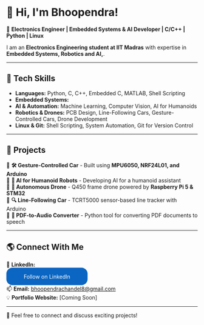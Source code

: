 # 👋 Hi, I'm Bhoopendra!  

🚀 **Electronics Engineer | Embedded Systems & AI Developer | C/C++ | Python | Linux**  

I am an **Electronics Engineering student at IIT Madras** with expertise in **Embedded Systems, Robotics and AI,**.

---

## 🔧 **Tech Skills**
- **Languages:** Python, C, C++, Embedded C, MATLAB, Shell Scripting  
- **Embedded Systems:** 
- **AI & Automation:** Machine Learning, Computer Vision, AI for Humanoids  
- **Robotics & Drones:** PCB Design, Line-Following Cars, Gesture-Controlled Cars, Drone Development  
- **Linux & Git:** Shell Scripting, System Automation, Git for Version Control  


---

## 📌 **Projects**
🔹 **🛠 Gesture-Controlled Car** - Built using **MPU6050, NRF24L01, and Arduino**  
🔹 **🤖 AI for Humanoid Robots** - Developing AI for a humanoid assistant  
🔹 **🚁 Autonomous Drone** - Q450 frame drone powered by **Raspberry Pi 5 & STM32**  
🔹 **🔍 Line-Following Car** - TCRT5000 sensor-based line tracker with Arduino  
🔹 **📜 PDF-to-Audio Converter** - Python tool for converting PDF documents to speech  

---

## 🌎 **Connect With Me**
🔗 **LinkedIn:** 
      <style>
        .libutton {
          display: flex;
          flex-direction: column;
          justify-content: center;
          padding: 7px;
          text-align: center;
          outline: none;
          text-decoration: none !important;
          color: #ffffff !important;
          width: 200px;
          height: 32px;
          border-radius: 16px;
          background-color: #0A66C2;
          font-family: "SF Pro Text", Helvetica, sans-serif;
        }
      </style>
<a class="libutton" href="https://www.linkedin.com/comm/mynetwork/discovery-see-all?usecase=PEOPLE_FOLLOWS&followMember=bhoopendra-chandel-3871b3269" target="_blank">Follow on LinkedIn</a>
📫 **Email:** bhoopendrachandel8@gmail.com  
💡 **Portfolio Website:** [Coming Soon]  

---
💬 Feel free to connect and discuss exciting projects!  
